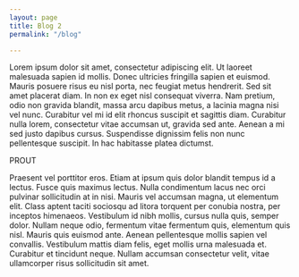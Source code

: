 ```yaml
---
layout: page
title: Blog 2
permalink: "/blog"

---
```

Lorem ipsum dolor sit amet, consectetur adipiscing elit. Ut laoreet malesuada sapien id mollis. Donec ultricies fringilla sapien et euismod. Mauris posuere risus eu nisl porta, nec feugiat metus hendrerit. Sed sit amet placerat diam. In non ex eget nisl consequat viverra. Nam pretium, odio non gravida blandit, massa arcu dapibus metus, a lacinia magna nisi vel nunc. Curabitur vel mi id elit rhoncus suscipit et sagittis diam. Curabitur nulla lorem, consectetur vitae accumsan ut, gravida sed ante. Aenean a mi sed justo dapibus cursus. Suspendisse dignissim felis non nunc pellentesque suscipit. In hac habitasse platea dictumst.

PROUT

Praesent vel porttitor eros. Etiam at ipsum quis dolor blandit tempus id a lectus. Fusce quis maximus lectus. Nulla condimentum lacus nec orci pulvinar sollicitudin at in nisi. Mauris vel accumsan magna, ut elementum elit. Class aptent taciti sociosqu ad litora torquent per conubia nostra, per inceptos himenaeos. Vestibulum id nibh mollis, cursus nulla quis, semper dolor. Nullam neque odio, fermentum vitae fermentum quis, elementum quis nisl. Mauris quis euismod ante. Aenean pellentesque mollis sapien vel convallis. Vestibulum mattis diam felis, eget mollis urna malesuada et. Curabitur et tincidunt neque. Nullam accumsan consectetur velit, vitae ullamcorper risus sollicitudin sit amet.